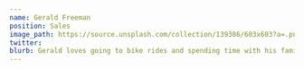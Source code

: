 ```yaml
---
name: Gerald Freeman
position: Sales
image_path: https://source.unsplash.com/collection/139386/603x603?a=.png
twitter: 
blurb: Gerald loves going to bike rides and spending time with his family.
---
```

